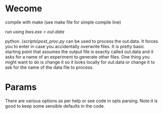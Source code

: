 # Wecome

compile with make (see make file for simple compile line)

run using *bws.exe > out.data*

python *.\scripts\post_proc.py* can be used to process the out.data. It forces you to enter in case you accidentally overwrite files.
It is pretty basic starting point that assumes the output file is exactly called out.data and it asks for a name of an experiment to generate other files. 
One thing you might want to do is change it so it looks locally for out.data or change it to ask for the name of the data file to process.


# Params

There are various options as per help or see code in opts parsing. Note it is good to keep some sensible defaults in the code.

